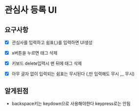 # 관심사 등록 UI

## 요구사항

- [x] 관심사를 입력하고 쉼표(,)를 입력하면 UI생성

- [x] x버튼을 누르면 태그 삭제

- [x] 키보드 delete입력시 맨 뒤에 태그 삭제

- [x] 아무 글자 없이 입력되는 쉼표는 무시된다 (,만 입력해도 무시 ,,, 무시)


## 알게된점

- backspace키는 keydown으로 사용해야한다 keypress로는 안됨


